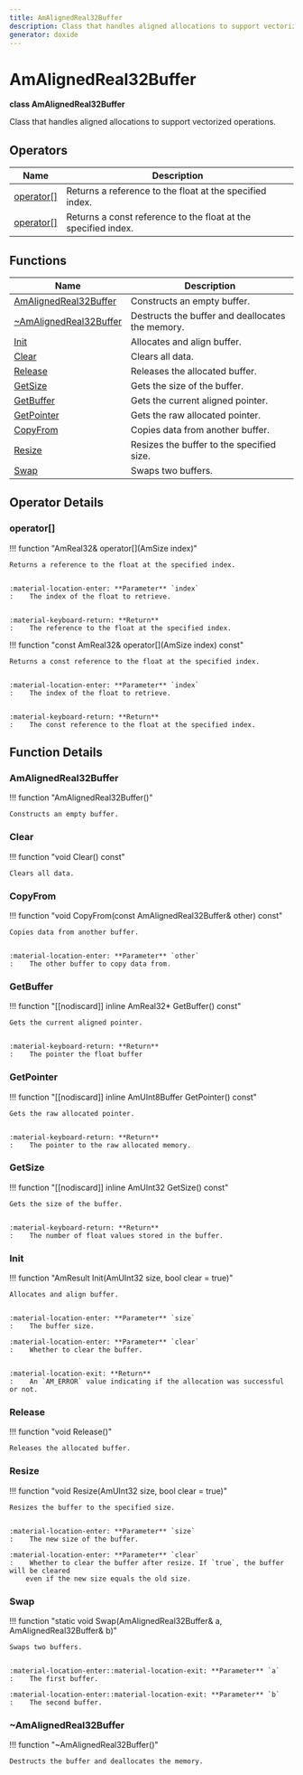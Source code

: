 ```yaml
---
title: AmAlignedReal32Buffer
description: Class that handles aligned allocations to support vectorized operations.
generator: doxide
---
```



# AmAlignedReal32Buffer

**class  AmAlignedReal32Buffer**


Class that handles aligned allocations to support vectorized operations.


    


## Operators

| Name | Description |
| ---- | ----------- |
| [operator[]](#operator_u005b_u005d) | Returns a reference to the float at the specified index. |
| [operator[]](#operator_u005b_u005d) | Returns a const reference to the float at the specified index. |

## Functions

| Name | Description |
| ---- | ----------- |
| [AmAlignedReal32Buffer](#AmAlignedReal32Buffer) | Constructs an empty buffer.  |
| [~AmAlignedReal32Buffer](#_u007eAmAlignedReal32Buffer) | Destructs the buffer and deallocates the memory.  |
| [Init](#Init) | Allocates and align buffer. |
| [Clear](#Clear) | Clears all data.  |
| [Release](#Release) | Releases the allocated buffer.  |
| [GetSize](#GetSize) | Gets the size of the buffer. |
| [GetBuffer](#GetBuffer) | Gets the current aligned pointer. |
| [GetPointer](#GetPointer) | Gets the raw allocated pointer. |
| [CopyFrom](#CopyFrom) | Copies data from another buffer. |
| [Resize](#Resize) | Resizes the buffer to the specified size. |
| [Swap](#Swap) | Swaps two buffers. |

## Operator Details

### operator[]<a name="operator_u005b_u005d"></a>

!!! function "AmReal32&amp; operator[](AmSize index)"

    
    Returns a reference to the float at the specified index.
    
    
    :material-location-enter: **Parameter** `index`
    :    The index of the float to retrieve.
    
    
    :material-keyboard-return: **Return**
    :    The reference to the float at the specified index.
            
    

!!! function "const AmReal32&amp; operator[](AmSize index) const"

    
    Returns a const reference to the float at the specified index.
    
    
    :material-location-enter: **Parameter** `index`
    :    The index of the float to retrieve.
    
    
    :material-keyboard-return: **Return**
    :    The const reference to the float at the specified index.
            
    

## Function Details

### AmAlignedReal32Buffer<a name="AmAlignedReal32Buffer"></a>
!!! function "AmAlignedReal32Buffer()"

    
    Constructs an empty buffer.
             
    
    
    

### Clear<a name="Clear"></a>
!!! function "void Clear() const"

    
    Clears all data.
             
    
    
    

### CopyFrom<a name="CopyFrom"></a>
!!! function "void CopyFrom(const AmAlignedReal32Buffer&amp; other) const"

    
    Copies data from another buffer.
    
    
    :material-location-enter: **Parameter** `other`
    :    The other buffer to copy data from.
                
    

### GetBuffer<a name="GetBuffer"></a>
!!! function "[[nodiscard]] inline AmReal32&#42; GetBuffer() const"

    
    Gets the current aligned pointer.
    
    
    :material-keyboard-return: **Return**
    :    The pointer the float buffer
            
    

### GetPointer<a name="GetPointer"></a>
!!! function "[[nodiscard]] inline AmUInt8Buffer GetPointer() const"

    
    Gets the raw allocated pointer.
    
    
    :material-keyboard-return: **Return**
    :    The pointer to the raw allocated memory.
            
    

### GetSize<a name="GetSize"></a>
!!! function "[[nodiscard]] inline AmUInt32 GetSize() const"

    
    Gets the size of the buffer.
    
    
    :material-keyboard-return: **Return**
    :    The number of float values stored in the buffer.
            
    

### Init<a name="Init"></a>
!!! function "AmResult Init(AmUInt32 size, bool clear = true)"

    
    Allocates and align buffer.
    
    
    :material-location-enter: **Parameter** `size`
    :    The buffer size.
        
    :material-location-enter: **Parameter** `clear`
    :    Whether to clear the buffer.
    
    
    :material-location-exit: **Return**
    :    An `AM_ERROR` value indicating if the allocation was successful or not.
            
    

### Release<a name="Release"></a>
!!! function "void Release()"

    
    Releases the allocated buffer.
             
    
    
    

### Resize<a name="Resize"></a>
!!! function "void Resize(AmUInt32 size, bool clear = true)"

    
    Resizes the buffer to the specified size.
    
    
    :material-location-enter: **Parameter** `size`
    :    The new size of the buffer.
        
    :material-location-enter: **Parameter** `clear`
    :    Whether to clear the buffer after resize. If `true`, the buffer will be cleared
        even if the new size equals the old size.
                
    

### Swap<a name="Swap"></a>
!!! function "static void Swap(AmAlignedReal32Buffer&amp; a, AmAlignedReal32Buffer&amp; b)"

    
    Swaps two buffers.
    
    
    :material-location-enter::material-location-exit: **Parameter** `a`
    :    The first buffer.
        
    :material-location-enter::material-location-exit: **Parameter** `b`
    :    The second buffer.
                
    

### ~AmAlignedReal32Buffer<a name="_u007eAmAlignedReal32Buffer"></a>
!!! function "~AmAlignedReal32Buffer()"

    
    Destructs the buffer and deallocates the memory.
             
    
    
    

